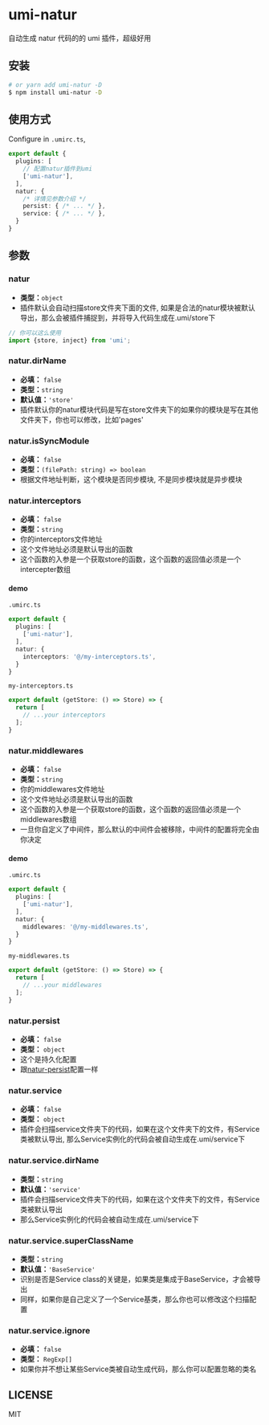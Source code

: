 # umi-natur

自动生成 natur 代码的的 umi 插件，超级好用

## 安装

```bash
# or yarn add umi-natur -D
$ npm install umi-natur -D
```

## 使用方式

Configure in `.umirc.ts`,

```ts
export default {
  plugins: [
    // 配置natur插件到umi
    ['umi-natur'],
  ],
  natur: {
    /* 详情见参数介绍 */
    persist: { /* ... */ },
    service: { /* ... */ },
  }
}
```

## 参数

### natur

- **类型：**`object`
- 插件默认会自动扫描store文件夹下面的文件, 如果是合法的natur模块被默认导出，那么会被插件捕捉到，并将导入代码生成在.umi/store下
```ts
// 你可以这么使用
import {store, inject} from 'umi';
```

### natur.dirName

- **必填：** `false`
- **类型：**`string`
- **默认值：**`'store'`
- 插件默认你的natur模块代码是写在store文件夹下的如果你的模块是写在其他文件夹下，你也可以修改，比如'pages'


### natur.isSyncModule
- **必填：** `false`
- **类型：**`(filePath: string) => boolean`
- 根据文件地址判断，这个模块是否同步模块, 不是同步模块就是异步模块


### natur.interceptors
- **必填：** `false`
- **类型：**`string`
- 你的interceptors文件地址
- 这个文件地址必须是默认导出的函数
- 这个函数的入参是一个获取store的函数，这个函数的返回值必须是一个intercepter数组


#### demo

`.umirc.ts`
```ts
export default {
  plugins: [
    ['umi-natur'],
  ],
  natur: {
    interceptors: '@/my-interceptors.ts',
  }
}
```

`my-interceptors.ts`
```ts
export default (getStore: () => Store) => {
  return [
    // ...your interceptors
  ];
}
```

### natur.middlewares
- **必填：** `false`
- **类型：**`string`
- 你的middlewares文件地址
- 这个文件地址必须是默认导出的函数
- 这个函数的入参是一个获取store的函数，这个函数的返回值必须是一个middlewares数组
- 一旦你自定义了中间件，那么默认的中间件会被移除，中间件的配置将完全由你决定



#### demo

`.umirc.ts`
```ts
export default {
  plugins: [
    ['umi-natur'],
  ],
  natur: {
    middlewares: '@/my-middlewares.ts',
  }
}
```

`my-middlewares.ts`
```ts
export default (getStore: () => Store) => {
  return [
    // ...your middlewares
  ];
}
```

### natur.persist

- **必填：** `false`
- **类型：** `object`
- 这个是持久化配置
- 跟[natur-persist](/zh/natur-persist)配置一样

### natur.service

- **必填：** `false`
- **类型：** `object`
- 插件会扫描service文件夹下的代码，如果在这个文件夹下的文件，有Service类被默认导出, 那么Service实例化的代码会被自动生成在.umi/service下

### natur.service.dirName

- **类型：**`string`
- **默认值：**`'service'`
- 插件会扫描service文件夹下的代码，如果在这个文件夹下的文件，有Service类被默认导出
- 那么Service实例化的代码会被自动生成在.umi/service下

### natur.service.superClassName

- **类型：**`string`
- **默认值：**`'BaseService'`
- 识别是否是Service class的关键是，如果类是集成于BaseService，才会被导出
- 同样，如果你是自己定义了一个Service基类，那么你也可以修改这个扫描配置

### natur.service.ignore

- **必填：** `false`
- **类型：** `RegExp[]`
- 如果你并不想让某些Service类被自动生成代码，那么你可以配置忽略的类名


## LICENSE

MIT
